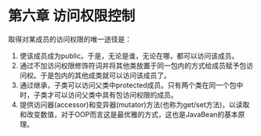 # 第六章 访问权限控制

取得对某成员的访问权限的唯一途径是：

1. 使该成员成为public。于是，无论是谁，无论在哪，都可以访问该成员。
2. 通过不加访问权限修饰符词并将其他类放置于同一包内的方式给成员赋予包访问权。于是包内的其他成类就可以访问该成员了。
3. 通过继承，子类可以访问父类中protected成员。只有两个类在同一个包中时，子类才可以访问父类中具有包访问权限的成员。
4. 提供访问器(accessor)和变异器(mutator)方法(也称为get/set方法)，以读取和改变数值，对于OOP而言这是最优雅的方式，这也是JavaBean的基本原理。

